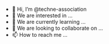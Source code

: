 - 👋 Hi, I’m @techne-association
- 👀 We are interested in ...
- 🌱 We are currently learning ...
- 💞️ We are looking to collaborate on ...
- 📫 How to reach me ...

<!---
techne-association/techne-association is a ✨ special ✨ repository because its `README.md` (this file) appears on your GitHub profile.
You can click the Preview link to take a look at your changes.
--->
